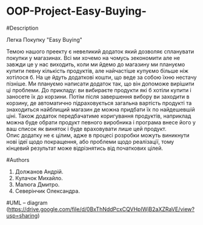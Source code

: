 # OOP-Project-Easy-Buying-

#Description

Легка Покупку "Easy Buying"

	
Темою нашого преекту є невеликий додаток який дозволяє спланувати покупки у магазинах. Всі ми хочемо на чомусь зекономити але не завжди це у нас виходить, коли ми йдемо до магазину ми плануємо купити певну кількість продуктів, але найчастіше купуємо більше ніж хотілося б. На це йдуть додаткові кошти, що веде за собою їхню нестачу пізніше.
	Ми плануємо написати додаток так, що він допоможе вирішити ці проблеми. До прикладу: ви вибираєте продукти які б хотіли купити і заносете їх до корзини. Потім після завершення вибору ви заходити в корзину, де автоматично підраховується загальна вартість продукті та знаходиться найблищий магазин де можна придбати їх по найдешевшій ціні. Також додаток передбачатиме коригування продуктів, наприклад можна буде обрати продукт певного виробника і програма внесе його у ваш список як виняток і буде враховувати лише цей продукт.   
	Опис додатку не є цілим, адже в процесі розробки можуть виникнути нові ідеї щодо покращення, або проблеми щодо реалізації, тому кінцевий результат може відрізнятись від початкових цілей.

#Authors

1. Должанов Андрій.
2. Кулачок Михайло.
3. Малюга Дмитро.
4. Северінчик Олександра.

#UML – diagram
(https://drive.google.com/file/d/0BxThNddPcxCQVHpIWjB2aXZRaVE/view?usp=sharing)
